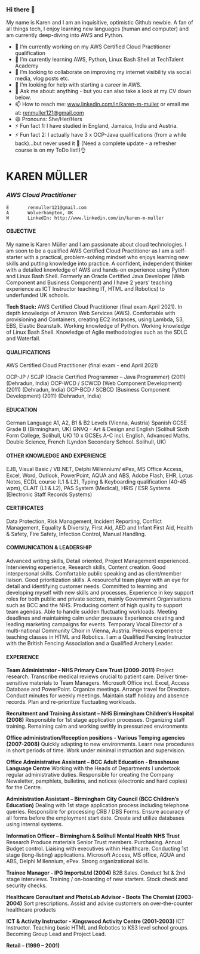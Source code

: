 ### Hi there 👋

My name is Karen and I am an inquisitive, optimistic Github newbie. A fan of all things tech, I enjoy learning new languages (human and computer) and am currently deep-diving into AWS and Python. 

- 🔭 I’m currently working on my AWS Certified Cloud Practitioner qualification
- 🌱 I’m currently learning AWS, Python, Linux Bash Shell at TechTalent Academy
- 👯 I’m looking to collaborate on improving my internet visibility via social media, vlog posts etc.
- 🤔 I’m looking for help with starting a career in AWS.
- 💬 Ask me about: anything - but you can also take a look at my CV down below.
- 📫 How to reach me: www.linkedin.com/in/karen-m-muller or email me at: renmuller121@gmail.com
- 😄 Pronouns: She/Her/Hers
- ⚡ Fun fact 1: I have studied in England, Jamaica, India and Austria.
- ⚡ Fun fact 2: I actually have 3 x OCP-Java qualifications (from a while back)...but never used it 👀 (Need a complete update - a refresher course is on my ToDo list!)👌

 # KAREN MÜLLER #

 ### *AWS Cloud Practitioner* ###

	E		renmuller121@gmail.com		
  	A		Wolverhampton, UK		
  	W		LinkedIn: http://www.linkedin.com/in/karen-m-muller



#### OBJECTIVE	####	
		
My name is Karen Müller and I am passionate about cloud technologies.  I am soon to be a qualified AWS Certified Cloud Practitioner as I am a self-starter with a practical, problem-solving mindset who enjoys learning new skills and putting knowledge into practice. A confident, independent thinker with a detailed knowledge of AWS and hands-on experience using Python and Linux Bash Shell. Formerly an Oracle Certified Java Developer (Web Component and Business Component) and I have 2 years’ teaching experience as ICT Instructor teaching IT, HTML and Robotics) to underfunded UK schools.

**Tech Stack:**
AWS Certified Cloud Practitioner (final exam April 2021).
In depth knowledge of Amazon Web Services (AWS). Comfortable with provisioning and Containers, creating EC2 instances, using Lambda, S3, EBS, Elastic Beanstalk.
Working knowledge of Python.
Working knowledge of Linux Bash Shell.
Knowledge of Agile methodologies such as the SDLC and Waterfall.

#### QUALIFICATIONS ####

AWS Certified Cloud Practitioner (final exam - end April 2021)

OCP-JP / SCJP (Oracle Certified Programmer – Java Programmer) (2011) (Dehradun, India)
OCP-WCD / SCWCD (Web Component Development) (2011) (Dehradun, India)
OCP-BCD / SCBCD (Business Component Development) (2011) (Dehradun, India)

#### EDUCATION ####

German Language A1, A2, B1 & B2 Levels (Vienna, Austria)
Spanish GCSE Grade B (Birmingham, UK)
GNVQ - Art & Design and English (Solihull Sixth Form College, Solihull, UK)
10 x GCSEs A-C incl. English, Advanced Maths, Double Science, French (Lyndon Secondary School. Solihull, UK)

#### OTHER KNOWLEDGE AND EXPERIENCE ####
EJB, Visual Basic / VB.NET, Delphi Millennium/ ePex, MS Office Access, Excel, Word, Outlook, PowerPoint, AQUA and ABS, Adobe Flash, EHR, Lotus Notes, ECDL course (L1 & L2), Typing & Keyboarding qualification (40-45 wpm), CLAIT (L1 & L2), PAS System (Medical), HRIS / ESR Systems (Electronic Staff Records Systems)

#### CERTIFICATES ####
Data Protection, Risk Management, Incident Reporting, Conflict Management, Equality & Diversity, First Aid, AED and Infant First Aid, Health & Safety, Fire Safety, Infection Control, Manual Handling.

#### COMMUNICATION & LEADERSHIP ####
Advanced writing skills, Detail oriented, Project Management experienced. Interviewing experience, Research skills, Content creation. Good interpersonal skills. Comfortable public speaking and as client/member liaison. Good prioritization skills. A resourceful team player with an eye for detail and identifying customer needs. Committed to learning and developing myself with new skills and processes. Experience in key support roles for both public and private sectors, mainly Government Organisations such as BCC and the NHS. Producing content of high quality to support team agendas. Able to handle sudden fluctuating workloads. Meeting deadlines and maintaining calm under pressure Experience creating and leading marketing campaigns for events. Temporary Vocal Director of a multi-national Community Choir in Vienna, Austria.  Previous experience teaching classes in HTML and Robotics. I am a Qualified Fencing Instructor with the British Fencing Association and a Qualified Archery Leader.
		
#### EXPERIENCE	####	
**Team Administrator  –   NHS Primary Care Trust (2009-2011)**
Project research. Transcribe medical reviews crucial to patient care. Deliver time-sensitive materials to Team Managers. Microsoft Office incl. Excel, Access Database and PowerPoint. Organize meetings. Arrange travel for Directors. Conduct minutes for weekly meetings. Maintain staff holiday and absence records. Plan and re-prioritize fluctuating workloads. 

**Recruitment and Training Assistant – NHS Birmingham Children’s Hospital (2008)**
Responsible for 1st stage application processes. Organizing staff training. Remaining calm and working swiftly in pressurized environments

**Office administration/Reception positions - Various Temping agencies (2007-2008)**
Quickly adapting to new environments. Learn new procedures in short periods of time. Work under minimal instruction and supervision. 

**Office Administrative Assistant – BCC Adult Education - Brasshouse Language Centre**
Working with the Heads of Departments I undertook regular administrative duties. Responsible for creating the Company Newsletter, pamphlets, bulletins, and notices (electronic and hard copies) for the Centre.

**Administration Assistant – Birmingham City Council (BCC Children’s Education)**
Dealing with 1st stage application process including telephone queries. Responsible for processing CRB / DBS Forms. Ensure accuracy of all forms before the employment start date. Create and utilize databases using internal systems.

__Information Officer  – Birmingham & Solihull Mental Health NHS Trust__
Research Produce materials Senior Trust members. Purchasing. Annual Budget control. Liaising with executives within Healthcare. Conducting 1st stage (long-listing) applications. Microsoft Access, MS office, AQUA and ABS, Delphi Millennium, ePex. Strong organizational skills.

__Trainee Manager  -  IPG ImportsLtd (2004)__
B2B Sales. Conduct 1st & 2nd stage interviews. Training / on-boarding of new starters. Stock check and security checks.

__Healthcare Consultant and PhotoLab Advisor -  Boots The Chemist (2003-2004)__
Sort prescriptions. Assist and advise customers on over-the-counter healthcare products

__ICT & Activity Instructor - Kingswood Activity Centre (2001-2003)__
ICT Instructor. Teaching basic HTML and Robotics to KS3 level school groups. Becoming Group Lead and Project Lead.

__Retail – (1999 – 2001)__		
		
